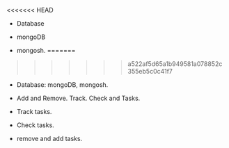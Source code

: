 

<<<<<<< HEAD
- Database
- mongoDB

- mongosh.
=======
>>>>>>> a522af5d65a1b949581a078852c355eb5c0c41f7

- Database:  mongoDB, mongosh.

- Add and Remove. Track. Check and  Tasks.

- Track tasks.

- Check tasks.

- remove and add tasks.
